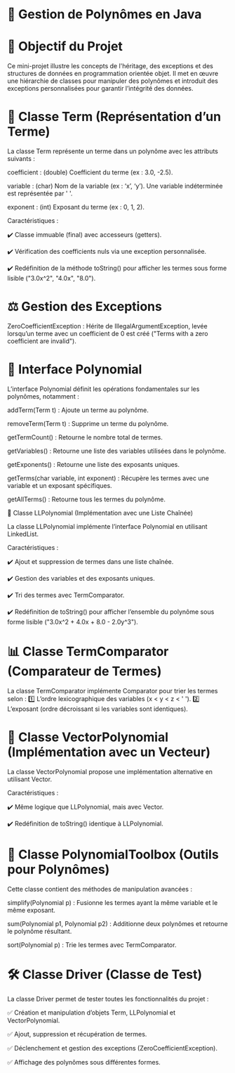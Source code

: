 # 📌 Gestion de Polynômes en Java

# 🎯 Objectif du Projet

Ce mini-projet illustre les concepts de l'héritage, des exceptions et des structures de données en programmation orientée objet. 
Il met en œuvre une hiérarchie de classes pour manipuler des polynômes et introduit des exceptions personnalisées pour garantir l’intégrité des données.

# 🔢 Classe Term (Représentation d’un Terme)

La classe Term représente un terme dans un polynôme avec les attributs suivants :

coefficient : (double) Coefficient du terme (ex : 3.0, -2.5).

variable : (char) Nom de la variable (ex : ‘x’, ‘y’). Une variable indéterminée est représentée par ' '.

exponent : (int) Exposant du terme (ex : 0, 1, 2).

Caractéristiques :


✔️ Classe immuable (final) avec accesseurs (getters).

✔️ Vérification des coefficients nuls via une exception personnalisée.

✔️ Redéfinition de la méthode toString() pour afficher les termes sous forme lisible ("3.0x^2", "4.0x", "8.0").

# ⚖️ Gestion des Exceptions

ZeroCoefficientException : Hérite de IllegalArgumentException, levée lorsqu’un terme avec un coefficient de 0 est créé ("Terms with a zero coefficient are invalid").

# 🧮 Interface Polynomial
L’interface Polynomial définit les opérations fondamentales sur les polynômes, notamment :

addTerm(Term t) : Ajoute un terme au polynôme.

removeTerm(Term t) : Supprime un terme du polynôme.

getTermCount() : Retourne le nombre total de termes.

getVariables() : Retourne une liste des variables utilisées dans le polynôme.

getExponents() : Retourne une liste des exposants uniques.

getTerms(char variable, int exponent) : Récupère les termes avec une variable et un exposant spécifiques.

getAllTerms() : Retourne tous les termes du polynôme.

🔗 Classe LLPolynomial (Implémentation avec une Liste Chaînée)

La classe LLPolynomial implémente l’interface Polynomial en utilisant LinkedList<Term>.

Caractéristiques :

✔️ Ajout et suppression de termes dans une liste chaînée.

✔️ Gestion des variables et des exposants uniques.

✔️ Tri des termes avec TermComparator.

✔️ Redéfinition de toString() pour afficher l’ensemble du polynôme sous forme lisible ("3.0x^2 + 4.0x + 8.0 - 2.0y^3").

# 📊 Classe TermComparator (Comparateur de Termes)

La classe TermComparator implémente Comparator<Term> pour trier les termes selon :
1️⃣ L’ordre lexicographique des variables (x < y < z < ' ').
2️⃣ L’exposant (ordre décroissant si les variables sont identiques).

# 🔢 Classe VectorPolynomial (Implémentation avec un Vecteur)
La classe VectorPolynomial propose une implémentation alternative en utilisant Vector<Term>.

Caractéristiques :

✔️ Même logique que LLPolynomial, mais avec Vector.

✔️ Redéfinition de toString() identique à LLPolynomial.

# 🔄 Classe PolynomialToolbox (Outils pour Polynômes)
Cette classe contient des méthodes de manipulation avancées :

simplify(Polynomial p) : Fusionne les termes ayant la même variable et le même exposant.

sum(Polynomial p1, Polynomial p2) : Additionne deux polynômes et retourne le polynôme résultant.

sort(Polynomial p) : Trie les termes avec TermComparator.

# 🛠️ Classe Driver (Classe de Test)

La classe Driver permet de tester toutes les fonctionnalités du projet :

✅ Création et manipulation d’objets Term, LLPolynomial et VectorPolynomial.

✅ Ajout, suppression et récupération de termes.

✅ Déclenchement et gestion des exceptions (ZeroCoefficientException).

✅ Affichage des polynômes sous différentes formes.
